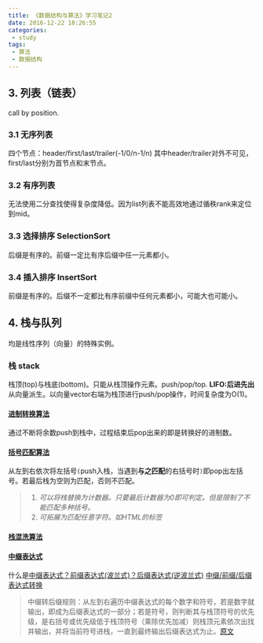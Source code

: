 ```yaml
---
title: 《数据结构与算法》学习笔记2
date: 2016-12-22 18:26:55
categories:
 - study
tags:
 - 算法
 - 数据结构
---
```


## 3. 列表（链表）
call by position.

### 3.1 无序列表
四个节点：header/first/last/trailer(-1/0/n-1/n) 其中header/trailer对外不可见，first/last分别为首节点和末节点。

### 3.2 有序列表
无法使用二分查找使得复杂度降低。因为list列表不能高效地通过循秩rank来定位到mid。

### 3.3 选择排序 SelectionSort
后缀是有序的。前缀一定比有序后缀中任一元素都小。

### 3.4 插入排序 InsertSort
前缀是有序的。后缀不一定都比有序前缀中任何元素都小，可能大也可能小。

## 4. 栈与队列
均是线性序列（向量）的特殊实例。

### 栈 stack
栈顶(top)与栈底(bottom)。只能从栈顶操作元素。push/pop/top. **LIFO:后进先出**
从向量派生。以向量vector右端为栈顶进行push/pop操作，时间复杂度为O(1)。

#### [进制转换算法](https://www.xuetangx.com/courses/TsinghuaX/30240184_2015X/2015_T1/courseware/ad1a23c053df4501a3facd66ef6ccfa9/a4c7d115d4bb4116a522e5971129a299/)
通过不断将余数push到栈中，过程结束后pop出来的即是转换好的进制数。

#### [括号匹配算法](https://www.xuetangx.com/courses/TsinghuaX/30240184_2015X/2015_T1/courseware/ad1a23c053df4501a3facd66ef6ccfa9/8d6f450e7f7a445098ae1d507fda80f6/)
从左到右依次将左括号`(`push入栈，当遇到**与之匹配**的右括号时`)`即pop出左括号。若最后栈为空则为匹配，否则不匹配。
> 1. *可以将栈替换为计数器。只要最后计数器为0即可判定。但是限制了不能匹配多种括号。*
> 2. *可拓展为匹配任意字符。如HTML的标签*

#### [栈混洗算法](https://www.xuetangx.com/courses/TsinghuaX/30240184_2015X/2015_T1/courseware/ad1a23c053df4501a3facd66ef6ccfa9/c371cd29bdcb480bb8d18295051bcd39/)

#### [中缀表达式](https://www.xuetangx.com/courses/TsinghuaX/30240184_2015X/2015_T1/courseware/ad1a23c053df4501a3facd66ef6ccfa9/41f9baac0b6a4d348ee1354d5d07c30e/)
什么是[中缀表达式？前缀表达式(波兰式)？后缀表达式(逆波兰式)](http://blog.csdn.net/antineutrino/article/details/6763722)
[中缀/前缀/后缀表达式转换](http://blog.csdn.net/walkerkalr/article/details/22798365)
> 中缀转后缀规则：从左到右遍历中缀表达式的每个数字和符号，若是数字就输出，即成为后缀表达式的一部分；若是符号，则判断其与栈顶符号的优先级，是右括号或优先级低于栈顶符号（乘除优先加减）则栈顶元素依次出找并输出，并将当前符号进栈，一直到最终输出后缀表达式为止。[原文](http://www.nowamagic.net/librarys/veda/detail/2307)
